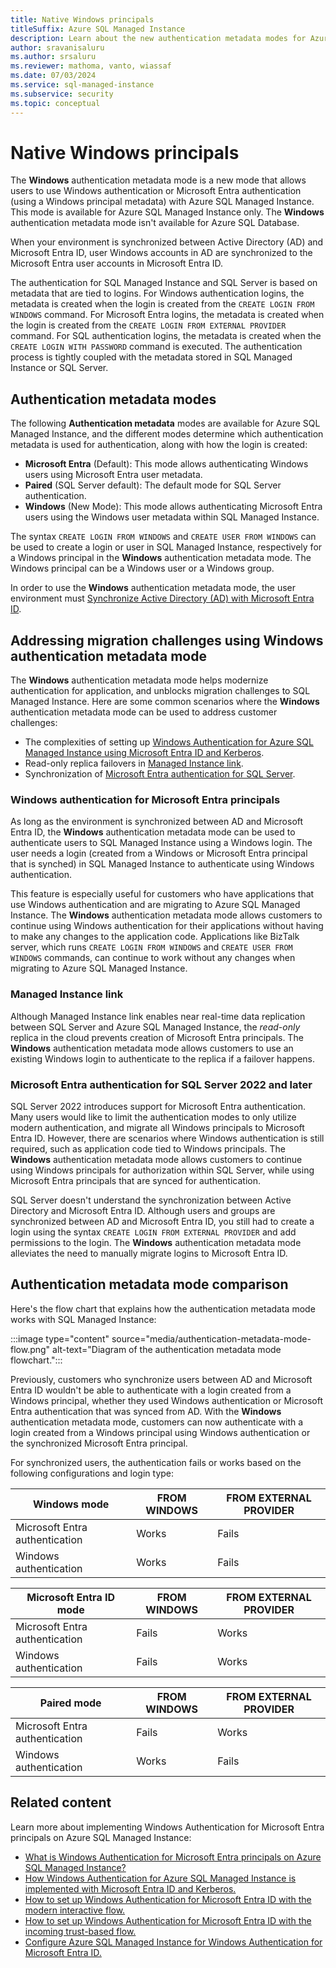 ```yaml
---
title: Native Windows principals
titleSuffix: Azure SQL Managed Instance
description: Learn about the new authentication metadata modes for Azure SQL Managed Instance, which allows you to use Windows authentication with Azure SQL Managed Instance.
author: sravanisaluru
ms.author: srsaluru
ms.reviewer: mathoma, vanto, wiassaf
ms.date: 07/03/2024
ms.service: sql-managed-instance
ms.subservice: security
ms.topic: conceptual
---
```



# Native Windows principals

The **Windows** authentication metadata mode is a new mode that allows users to use Windows authentication or Microsoft Entra authentication (using a Windows principal metadata) with Azure SQL Managed Instance. This mode is available for Azure SQL Managed Instance only. The **Windows** authentication metadata mode isn't available for Azure SQL Database.

When your environment is synchronized between Active Directory (AD) and Microsoft Entra ID, user Windows accounts in AD are synchronized to the Microsoft Entra user accounts in Microsoft Entra ID.

The authentication for SQL Managed Instance and SQL Server is based on metadata that are tied to logins. For Windows authentication logins, the metadata is created when the login is created from the `CREATE LOGIN FROM WINDOWS` command. For Microsoft Entra logins, the metadata is created when the login is created from the `CREATE LOGIN FROM EXTERNAL PROVIDER` command. For SQL authentication logins, the metadata is created when the `CREATE LOGIN WITH PASSWORD` command is executed. The authentication process is tightly coupled with the metadata stored in SQL Managed Instance or SQL Server.

## Authentication metadata modes

The following **Authentication metadata** modes are available for Azure SQL Managed Instance, and the different modes determine which authentication metadata is used for authentication, along with how the login is created:

- **Microsoft Entra** (Default): This mode allows authenticating Windows users using Microsoft Entra user metadata.
- **Paired** (SQL Server default): The default mode for SQL Server authentication.
- **Windows** (New Mode): This mode allows authenticating Microsoft Entra users using the Windows user metadata within SQL Managed Instance.

The syntax `CREATE LOGIN FROM WINDOWS` and `CREATE USER FROM WINDOWS` can be used to create a login or user in SQL Managed Instance, respectively for a Windows principal in the **Windows** authentication metadata mode. The Windows principal can be a Windows user or a Windows group.

In order to use the **Windows** authentication metadata mode, the user environment must [Synchronize Active Directory (AD) with Microsoft Entra ID](winauth-azuread-setup.md#synchronize-ad-with-microsoft-entra-id).

## Addressing migration challenges using Windows authentication metadata mode

The **Windows** authentication metadata mode helps modernize authentication for application, and unblocks migration challenges to SQL Managed Instance. Here are some common scenarios where the **Windows** authentication metadata mode can be used to address customer challenges:

- The complexities of setting up [Windows Authentication for Azure SQL Managed Instance using Microsoft Entra ID and Kerberos](winauth-azuread-setup.md).
- Read-only replica failovers in [Managed Instance link](managed-instance-link-feature-overview.md).
- Synchronization of [Microsoft Entra authentication for SQL Server](/sql/relational-databases/security/authentication-access/azure-ad-authentication-sql-server-overview).

### Windows authentication for Microsoft Entra principals

As long as the environment is synchronized between AD and Microsoft Entra ID, the **Windows** authentication metadata mode can be used to authenticate users to SQL Managed Instance using a Windows login. The user needs a login (created from a Windows or Microsoft Entra principal that is synched) in SQL Managed Instance to authenticate using Windows authentication.

This feature is especially useful for customers who have applications that use Windows authentication and are migrating to Azure SQL Managed Instance. The **Windows** authentication metadata mode allows customers to continue using Windows authentication for their applications without having to make any changes to the application code. Applications like BizTalk server, which runs `CREATE LOGIN FROM WINDOWS` and `CREATE USER FROM WINDOWS` commands, can continue to work without any changes when migrating to Azure SQL Managed Instance.

### Managed Instance link

Although Managed Instance link enables near real-time data replication between SQL Server and Azure SQL Managed Instance, the *read-only* replica in the cloud prevents creation of Microsoft Entra principals. The **Windows** authentication metadata mode allows customers to use an existing Windows login to authenticate to the replica if a failover happens.

### Microsoft Entra authentication for SQL Server 2022 and later

SQL Server 2022 introduces support for Microsoft Entra authentication. Many users would like to limit the authentication modes to only utilize modern authentication, and migrate all Windows principals to Microsoft Entra ID. However, there are scenarios where Windows authentication is still required, such as application code tied to Windows principals. The **Windows** authentication metadata mode allows customers to continue using Windows principals for authorization within SQL Server, while using Microsoft Entra principals that are synced for authentication.

SQL Server doesn't understand the synchronization between Active Directory and Microsoft Entra ID. Although users and groups are synchronized between AD and Microsoft Entra ID, you still had to create a login using the syntax `CREATE LOGIN FROM EXTERNAL PROVIDER` and add permissions to the login. The **Windows** authentication metadata mode alleviates the need to manually migrate logins to Microsoft Entra ID.

## Authentication metadata mode comparison

Here's the flow chart that explains how the authentication metadata mode works with SQL Managed Instance:

:::image type="content" source="media/authentication-metadata-mode-flow.png" alt-text="Diagram of the authentication metadata mode flowchart.":::

Previously, customers who synchronize users between AD and Microsoft Entra ID wouldn't be able to authenticate with a login created from a Windows principal, whether they used Windows authentication or Microsoft Entra authentication that was synced from AD. With the **Windows** authentication metadata mode, customers can now authenticate with a login created from a Windows principal using Windows authentication or the synchronized Microsoft Entra principal.

For synchronized users, the authentication fails or works based on the following configurations and login type:

| Windows mode | FROM WINDOWS | FROM EXTERNAL PROVIDER |
|----------|----------|----------|
| Microsoft Entra authentication    | Works     | Fails     |
| Windows authentication    | Works     | Fails     |

| Microsoft Entra ID mode | FROM WINDOWS | FROM EXTERNAL PROVIDER |
|----------|----------|----------|
| Microsoft Entra authentication    | Fails     | Works     |
| Windows authentication    | Fails     | Works     |

| Paired mode | FROM WINDOWS | FROM EXTERNAL PROVIDER |
|----------|----------|----------|
| Microsoft Entra authentication    | Fails     | Works     |
| Windows authentication    | Works     | Fails     |

## Related content

Learn more about implementing Windows Authentication for Microsoft Entra principals on Azure SQL Managed Instance:

- [What is Windows Authentication for Microsoft Entra principals on Azure SQL Managed Instance?](winauth-azuread-overview.md)
- [How Windows Authentication for Azure SQL Managed Instance is implemented with Microsoft Entra ID and Kerberos.](winauth-implementation-aad-kerberos.md)
- [How to set up Windows Authentication for Microsoft Entra ID with the modern interactive flow.](winauth-azuread-setup-modern-interactive-flow.md)
- [How to set up Windows Authentication for Microsoft Entra ID with the incoming trust-based flow.](winauth-azuread-setup-incoming-trust-based-flow.md)
- [Configure Azure SQL Managed Instance for Windows Authentication for Microsoft Entra ID.](winauth-azuread-kerberos-managed-instance.md)
